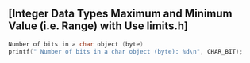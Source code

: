 ## [Integer Data Types Maximum and Minimum Value (i.e. Range) with Use limits.h]
```c
Number of bits in a char object (byte)
printf(" Number of bits in a char object (byte): %d\n", CHAR_BIT);
```
